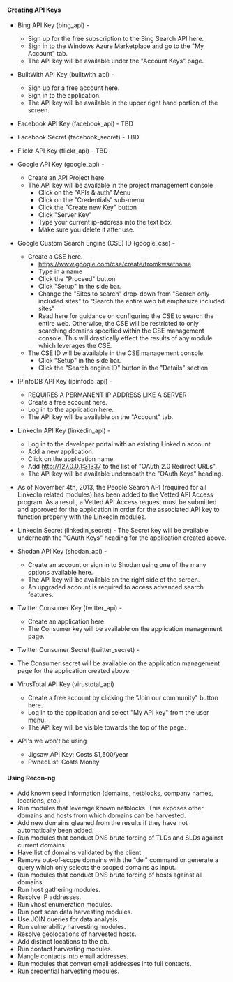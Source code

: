 
#### Creating API Keys



  * Bing API Key (bing_api) - 
      * Sign up for the free subscription to the Bing Search API here. 
      * Sign in to the Windows Azure Marketplace and go to the "My Account" tab. 
      * The API key will be available under the "Account Keys" page. 

  * BuiltWith API Key (builtwith_api) - 
      * Sign up for a free account here. 
      * Sign in to the application. 
      * The API key will be available in the upper right hand portion of the screen. 
         
  * Facebook API Key (facebook_api) - TBD
  
  * Facebook Secret (facebook_secret) - TBD
  
  * Flickr API Key (flickr_api) - TBD
  
  * Google API Key (google_api) - 
      * Create an API Project here. 
      * The API key will be available in the project management console
          * Click on the "APIs & auth" Menu
          * Click on the "Credentials" sub-menu
          * Click the "Create new Key" button
          * Click "Server Key"
          * Type your current ip-address into the text box.
          * Make sure you delete it after use.

  * Google Custom Search Engine (CSE) ID (google_cse) - 
    * Create a CSE here.
      * https://www.google.com/cse/create/fromkwsetname
      * Type in a name
      * Click the "Proceed" button
      * Click "Setup" in the side bar.
      * Change the "Sites to search" drop-down from "Search only included sites" to "Search the entire web bit emphasize included sites"
      * Read here for guidance on configuring the CSE to search the entire web. Otherwise, the CSE will be restricted to only searching domains specified within the CSE management console. This will drastically effect the results of any module which leverages the CSE.
    * The CSE ID will be available in the CSE management console.
      * Click "Setup" in the side bar.
	  * Click the "Search engine ID" button in the "Details" section.


  * IPInfoDB API Key (ipinfodb_api) -
    * REQUIRES A PERMANENT IP ADDRESS LIKE A SERVER 
    * Create a free account here. 
    * Log in to the application here. 
    * The API key will be available on the "Account" tab. 

  * LinkedIn API Key (linkedin_api) - 
      * Log in to the developer portal with an existing LinkedIn account 
      * Add a new application. 
      * Click on the application name. 
      * Add http://127.0.0.1:31337 to the list of "OAuth 2.0 Redirect URLs". 
      * The API key will be available underneath the "OAuth Keys" heading.
  * As of November 4th, 2013, the People Search API (required for all LinkedIn related modules) has been added to the Vetted API Access program. As a result, a Vetted API Access request must be submitted and approved for the application in order for the associated API key to function properly with the LinkedIn modules. 

  * LinkedIn Secret (linkedin_secret) - The Secret key will be available underneath the "OAuth Keys" heading for the application created above. 

  * Shodan API Key (shodan_api) - 
      * Create an account or sign in to Shodan using one of the many options available here. 
      * The API key will be available on the right side of the screen. 
      * An upgraded account is required to access advanced search features. 

  * Twitter Consumer Key (twitter_api) - 
      * Create an application here. 
      * The Consumer key will be available on the application management page. 

  * Twitter Consumer Secret (twitter_secret) - 
  * The Consumer secret will be available on the application management page for the application created above. 

  * VirusTotal API Key (virustotal_api) 
    * Create a free account by clicking the "Join our community" button here.
    * Log in to the application and select "My API key" from the user menu. 
    * The API key will be visible towards the top of the page. 

  * API's we won't be using
    * Jigsaw API Key: Costs $1,500/year
    * PwnedList: Costs Money



#### Using Recon-ng 
  * Add known seed information (domains, netblocks, company names, locations, etc.)
  * Run modules that leverage known netblocks. This exposes other domains and hosts from which domains can be harvested.
  * Add new domains gleaned from the results if they have not automatically been added.
  * Run modules that conduct DNS brute forcing of TLDs and SLDs against current domains.
  * Have list of domains validated by the client.
  * Remove out-of-scope domains with the "del" command or generate a query which only selects the scoped domains as input.
  * Run modules that conduct DNS brute forcing of hosts against all domains.
  * Run host gathering modules.
  * Resolve IP addresses.
  * Run vhost enumeration modules.
  * Run port scan data harvesting modules.
  * Use JOIN queries for data analysis.
  * Run vulnerability harvesting modules.
  * Resolve geolocations of harvested hosts.
  * Add distinct locations to the db.
  * Run contact harvesting modules.
  * Mangle contacts into email addresses.
  * Run modules that convert email addresses into full contacts.
  * Run credential harvesting modules.
